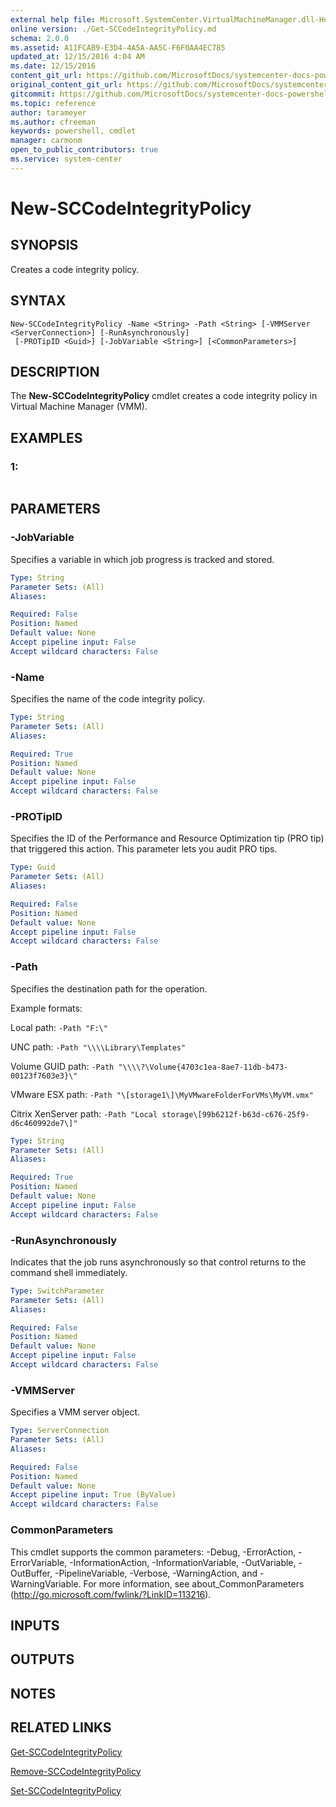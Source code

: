 ```yaml
---
external help file: Microsoft.SystemCenter.VirtualMachineManager.dll-Help.xml
online version: ./Get-SCCodeIntegrityPolicy.md
schema: 2.0.0
ms.assetid: A11FCAB9-E3D4-4A5A-AA5C-F6F0AA4EC785
updated_at: 12/15/2016 4:04 AM
ms.date: 12/15/2016
content_git_url: https://github.com/MicrosoftDocs/systemcenter-docs-powershell/blob/master/systemcenter-cmdlets/SystemCenter2016/VirtualMachineManager/vlatest/New-SCCodeIntegrityPolicy.md
original_content_git_url: https://github.com/MicrosoftDocs/systemcenter-docs-powershell/blob/master/systemcenter-cmdlets/SystemCenter2016/VirtualMachineManager/vlatest/New-SCCodeIntegrityPolicy.md
gitcommit: https://github.com/MicrosoftDocs/systemcenter-docs-powershell/blob/7df4508c7b907a214e6a8eca76037b06065ef078/systemcenter-cmdlets/SystemCenter2016/VirtualMachineManager/vlatest/New-SCCodeIntegrityPolicy.md
ms.topic: reference
author: tarameyer
ms.author: cfreeman
keywords: powershell, cmdlet
manager: carmonm
open_to_public_contributors: true
ms.service: system-center
---
```


# New-SCCodeIntegrityPolicy

## SYNOPSIS
Creates a code integrity policy.

## SYNTAX

```
New-SCCodeIntegrityPolicy -Name <String> -Path <String> [-VMMServer <ServerConnection>] [-RunAsynchronously]
 [-PROTipID <Guid>] [-JobVariable <String>] [<CommonParameters>]
```

## DESCRIPTION
The **New-SCCodeIntegrityPolicy** cmdlet creates a code integrity policy in Virtual Machine Manager (VMM).

## EXAMPLES

### 1:
```

```

## PARAMETERS

### -JobVariable
Specifies a variable in which job progress is tracked and stored.

```yaml
Type: String
Parameter Sets: (All)
Aliases: 

Required: False
Position: Named
Default value: None
Accept pipeline input: False
Accept wildcard characters: False
```

### -Name
Specifies the name of the code integrity policy.

```yaml
Type: String
Parameter Sets: (All)
Aliases: 

Required: True
Position: Named
Default value: None
Accept pipeline input: False
Accept wildcard characters: False
```

### -PROTipID
Specifies the ID of the Performance and Resource Optimization tip (PRO tip) that triggered this action.
This parameter lets you audit PRO tips.

```yaml
Type: Guid
Parameter Sets: (All)
Aliases: 

Required: False
Position: Named
Default value: None
Accept pipeline input: False
Accept wildcard characters: False
```

### -Path
Specifies the destination path for the operation. 



Example formats: 

 Local path:       `-Path "F:\"`

 UNC path:         `-Path "\\\\Library\Templates"`

 Volume GUID path: `-Path "\\\\?\Volume{4703c1ea-8ae7-11db-b473-00123f7603e3}\"`

 VMware ESX path:  `-Path "\[storage1\]\MyVMwareFolderForVMs\MyVM.vmx"`

 Citrix XenServer path: `-Path "Local storage\[99b6212f-b63d-c676-25f9-d6c460992de7\]"`

```yaml
Type: String
Parameter Sets: (All)
Aliases: 

Required: True
Position: Named
Default value: None
Accept pipeline input: False
Accept wildcard characters: False
```

### -RunAsynchronously
Indicates that the job runs asynchronously so that control returns to the command shell immediately.

```yaml
Type: SwitchParameter
Parameter Sets: (All)
Aliases: 

Required: False
Position: Named
Default value: None
Accept pipeline input: False
Accept wildcard characters: False
```

### -VMMServer
Specifies a VMM server object.

```yaml
Type: ServerConnection
Parameter Sets: (All)
Aliases: 

Required: False
Position: Named
Default value: None
Accept pipeline input: True (ByValue)
Accept wildcard characters: False
```

### CommonParameters
This cmdlet supports the common parameters: -Debug, -ErrorAction, -ErrorVariable, -InformationAction, -InformationVariable, -OutVariable, -OutBuffer, -PipelineVariable, -Verbose, -WarningAction, and -WarningVariable. For more information, see about_CommonParameters (http://go.microsoft.com/fwlink/?LinkID=113216).

## INPUTS

## OUTPUTS

## NOTES

## RELATED LINKS

[Get-SCCodeIntegrityPolicy](xref:SystemCenter2016/VirtualMachineManager/vlatest/Get-SCCodeIntegrityPolicy.md)

[Remove-SCCodeIntegrityPolicy](xref:SystemCenter2016/VirtualMachineManager/vlatest/Remove-SCCodeIntegrityPolicy.md)

[Set-SCCodeIntegrityPolicy](xref:SystemCenter2016/VirtualMachineManager/vlatest/Set-SCCodeIntegrityPolicy.md)


